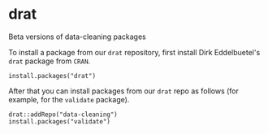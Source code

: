 # drat
Beta versions of data-cleaning packages

To install a package from our ```drat``` repository, first install Dirk Eddelbuetel's ```drat``` package from ```CRAN```.

```
install.packages("drat")
```

After that you can install packages from our ```drat``` repo as follows (for example, for the `validate` package).
```
drat::addRepo("data-cleaning")
install.packages("validate")
```




